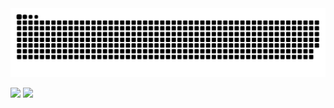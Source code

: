 <div align="center">
  <a href="https://1999azzar.github.io/1999AZZAR/">
  <img  src="https://github.com/1999AZZAR/1999AZZAR/blob/main/resources/img/grid-snake.svg"
       alt="snake" /></a>
</div>

<p float="left">
  <img src="https://github-readme-stats.vercel.app/api?username=CrazyDiamond24&theme=dracula&show_icons=true&rank_icon=github&hide=prs,issues"/>
  <img src="https://i.ibb.co/S3Y9Hmc/Untitled-design-1.png"width="400"  /> 
</p>


<!--


- 🔭 I’m currently working on ...
- 🌱 I’m currently learning ...
- 👯 I’m looking to collaborate on ...
- 🤔 I’m looking for help with ...
- 💬 Ask me about ...
- 📫 How to reach me: ...
- 😄 Pronouns: ...
- ⚡ Fun fact: ...
-->
